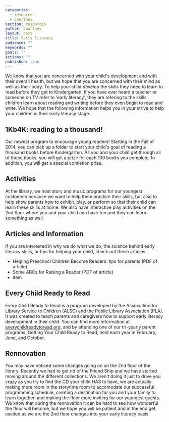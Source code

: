 ```yaml
---
categories: 
  - resources
  - courtney
section: resources
author: Courtney
layout: post
title: Early literacy
audience: ""
keywords: ""
goals: ""
actions: ""
published: true
---
```


We know that you are concerned with your child's development and with their overall health, but we hope that you are concerned with their mind as well as their body.  To help your child develop the skills they need to learn to read before they get to Kindergarten.  If you have ever heard a teacher or someone on TV refer to 'early literacy', they are refering to the skills children learn about reading and writing before they even begin to read and write. We hope that the following information helps you in your strive to help your children in their early literacy stage.

## 1Kb4K: reading to a thousand!
Our newest program to encourage young readers!  Starting in the Fall of 2014, you can pick up a folder to start your child's goal of reading a thousand books before Kindergarten.  As you and your child get through all of those books, you will get a prize for each 100 books you complete.  In addition, you will get a special comletion prize.

## Activities
At the library, we host story and music programs for our youngest customers because we want to help them practice their skills, but also to help show parents how to exhibit, play, or perform so that their child can learn these skills at home.  We also have interactive play activities on the 2nd floor where you and your child can have fun and they can learn something as well.

## Articles and Information
If you are interested in why we do what we do, the science behind early literacy skills, or tips for helping your child, check out these articles:

- Helping Preschool Children Become Readers: tips for parents (PDF of article)
- Some ABCs for Raising a Reader (PDF of article)
- item

## Every Child Ready to Read
Every Child Ready to Read is a program developed by the Association for Library Service to Children (ALSC) and the Public Library Association (PLA).  It was created to teach parents and caregivers how to support early literacy development in their child.  You can find more information at [everychildreadytoread.org](http://everychildreadytoread.org/), and by attending one of our tri-yearly parent programs, Getting Your Child Ready to Read, held each year in February, June, and October.

## Rennovation
You may have noticed some changes going on on the 2nd floor of the library.  Recently we had to get rid of the Friend Ship and we have started moving around the different collections.  We aren't doing it just to drive you crazy as you try to find the CD your child HAS to have, we are actually making more room in the storytime room to accomodate our successful programming schedule, creating a destination for you and your family to learn together, and making the floor more inviting for our youngest guests.  We know that during the rennovation it can be hard to see how wonderful the floor will become, but we hope you will be patient and in the end get excited as we are the 2nd floor changes into your early literacy oasis.